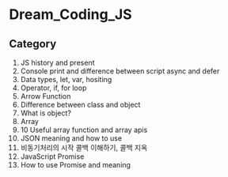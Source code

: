 # Dream_Coding_JS

## Category

1. JS history and present
2. Console print and difference between script async and defer
3. Data types, let, var, hositing
4. Operator, if, for loop
5. Arrow Function
6. Difference between class and object
7. What is object?
8. Array
9. 10 Useful array function and array apis
10. JSON meaning and how to use
11. 비동기처리의 시작 콜백 이해하기, 콜백 지옥
12. JavaScript Promise
13. How to use Promise and meaning
